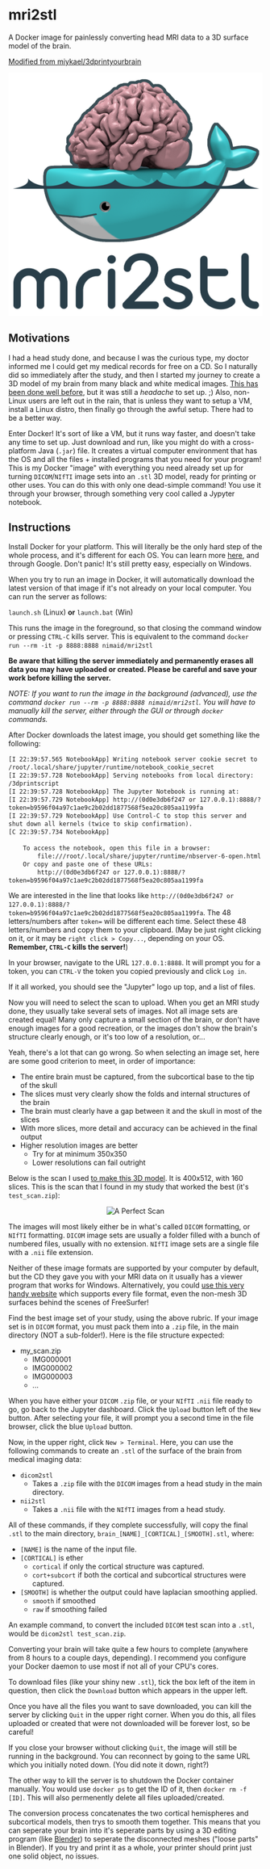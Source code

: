 # mri2stl
A Docker image for painlessly converting head MRI data to a 3D surface model of the brain.

[Modified from miykael/3dprintyourbrain](https://github.com/miykael/3dprintyourbrain)

<a href="https://www.thingiverse.com/thing:3632075/"><p align="center"><img src="https://github.com/nimaid/mri2stl/raw/master/images/mri2stl.png" width=600px /></p></a>

## Motivations
I had a head study done, and because I was the curious type, my doctor informed me I could get my medical records for free on a CD. So I naturally did so immediately after the study, and then I started my journey to create a 3D model of my brain from many black and white medical images. [This has been done well before](https://github.com/miykael/3dprintyourbrain), but it was still a *headache* to set up. ;) Also, non-Linux users are left out in the rain, that is unless they want to setup a VM, install a Linux distro, then finally go through the awful setup. There had to be a better way.

Enter Docker! It's sort of like a VM, but it runs way faster, and doesn't take any time to set up. Just download and run, like you might do with a cross-platform Java (`.jar`) file. It creates a virtual computer environment that has the OS and all the files + installed programs that you need for your program! This is my Docker "image" with everything you need already set up for turning `DICOM`/`NIfTI` image sets into an `.stl` 3D model, ready for printing or other uses. You can do this with only one dead-simple command! You use it through your browser, through something very cool called a Jypyter notebook.

## Instructions
Install Docker for your platform. This will literally be the only hard step of the whole process, and it's different for each OS. You can learn more [here](https://hub.docker.com/), and through Google. Don't panic! It's still pretty easy, especially on Windows. 

When you try to run an image in Docker, it will automatically download the latest version of that image if it's not already on your local computer. You can run the server as follows:

`launch.sh` (Linux) **or** `launch.bat` (Win)

This runs the image in the foreground, so that closing the command window or pressing `CTRL-C` kills server. This is equivalent to the command `docker run --rm -it -p 8888:8888 nimaid/mri2stl`

**Be aware that killing the server immediately and permanently erases all data you may have uploaded or created. Please be careful and save your work before killing the server.**

*NOTE: If you want to run the image in the background (advanced), use the command `docker run --rm -p 8888:8888 nimaid/mri2stl`. You will have to manually kill the server, either through the GUI or through `docker` commands.*

After Docker downloads the latest image, you should get something like the following:
```
[I 22:39:57.565 NotebookApp] Writing notebook server cookie secret to /root/.local/share/jupyter/runtime/notebook_cookie_secret
[I 22:39:57.728 NotebookApp] Serving notebooks from local directory: /3dprintscript
[I 22:39:57.728 NotebookApp] The Jupyter Notebook is running at:
[I 22:39:57.729 NotebookApp] http://(0d0e3db6f247 or 127.0.0.1):8888/?token=b9596f04a97c1ae9c2b02dd1877568f5ea20c805aa1199fa
[I 22:39:57.729 NotebookApp] Use Control-C to stop this server and shut down all kernels (twice to skip confirmation).
[C 22:39:57.734 NotebookApp]

    To access the notebook, open this file in a browser:
        file:///root/.local/share/jupyter/runtime/nbserver-6-open.html
    Or copy and paste one of these URLs:
        http://(0d0e3db6f247 or 127.0.0.1):8888/?token=b9596f04a97c1ae9c2b02dd1877568f5ea20c805aa1199fa
```
We are interested in the line that looks like `http://(0d0e3db6f247 or 127.0.0.1):8888/?token=b9596f04a97c1ae9c2b02dd1877568f5ea20c805aa1199fa`. The 48 letters/numbers after `token=` will be different each time. Select these 48 letters/numbers and copy them to your clipboard. (May be just right clicking on it, or it may be `right click > Copy...`, depending on your OS. **Remember, `CTRL-C` kills the server!**)

In your browser, navigate to the URL `127.0.0.1:8888`. It will prompt you for a token, you can `CTRL-V` the token you copied previously and click `Log in`.

If it all worked, you should see the "Jupyter" logo up top, and a list of files.

Now you will need to select the scan to upload. When you get an MRI study done, they usually take several sets of images. Not all image sets are created equal! Many only capture a small section of the brain, or don't have enough images for a good recreation, or the images don't show the brain's structure clearly enough, or it's too low of a resolution, or...

Yeah, there's a lot that can go wrong. So when selecting an image set, here are some good criterion to meet, in order of importance:
* The entire brain must be captured, from the subcortical base to the tip of the skull
* The slices must very clearly show the folds and internal structures of the brain
* The brain must clearly have a gap between it and the skull in most of the slices
* With more slices, more detail and accuracy can be achieved in the final output
* Higher resolution images are better
  * Try for at minimum 350x350
  * Lower resolutions can fail outright

Below is the scan I used [to make this 3D model](https://www.thingiverse.com/thing:3610884). It is 400x512, with 160 slices. This is the scan that I found in my study that worked the best (it's `test_scan.zip`):

<p align="center"><img src="https://github.com/nimaid/mri2stl/raw/master/images/test_scan.gif" alt="A Perfect Scan" /></p>

The images will most likely either be in what's called `DICOM` formatting, or `NIfTI` formatting. `DICOM` image sets are usually a folder filled with a bunch of numbered files, usually with no extension. `NIfTI` image sets are a single file with a `.nii` file extension.

Neither of these image formats are supported by your computer by default, but the CD they gave you with your MRI data on it usually has a viewer program that works for Windows. Alternatively, you could [use this very handy website](http://bit.ly/PapayaViewer) which supports every file format, even the non-mesh 3D surfaces behind the scenes of FreeSurfer!

Find the best image set of your study, using the above rubric. If your image set is in `DICOM` format, you must pack them into a `.zip` file, in the main directory (NOT a sub-folder!). Here is the file structure expected:
* my_scan.zip
  * IMG000001
  * IMG000002
  * IMG000003
  * ...

When you have either your `DICOM` `.zip` file, or your `NIfTI` `.nii` file ready to go, go back to the Jupyter dashboard. Click the `Upload` button left of the `New` button. After selecting your file, it will prompt you a second time in the file browser, click the blue `Upload` button.

Now, in the upper right, click `New > Terminal`. Here, you can use the following commands to create an `.stl` of the surface of the brain from medical imaging data:
* `dicom2stl`
  * Takes a `.zip` file with the `DICOM` images from a head study in the main directory.
* `nii2stl`
  * Takes a `.nii` file with the `NIfTI` images from a head study.

All of these commands, if they complete successfully, will copy the final `.stl` to the main directory, `brain_[NAME]_[CORTICAL]_[SMOOTH].stl`, where:
* `[NAME]` is the name of the input file.
* `[CORTICAL]` is ether
  * `cortical` if only the cortical structure was captured.
  * `cort+subcort` if both the cortical and subcortical structures were captured.
* `[SMOOTH]` is whether the output could have laplacian smoothing applied.
  * `smooth` if smoothed
  * `raw` if smoothing failed

An example command, to convert the included `DICOM` test scan into a `.stl`, would be `dicom2stl test_scan.zip`.

Converting your brain will take quite a few hours to complete (anywhere from 8 hours to a couple days, depending). I recommend you configure your Docker daemon to use most if not all of your CPU's cores.

To download files (like your shiny new `.stl`), tick the box left of the item in question, then click the `Download` button which appears in the upper left.

Once you have all the files you want to save downloaded, you can kill the server by clicking `Quit` in the upper right corner. When you do this, all files uploaded or created that were not downloaded will be forever lost, so be careful!

If you close your browser without clicking `Quit`, the image will still be running in the background. You can reconnect by going to the same URL which you initially noted down. (You did note it down, right?)

The other way to kill the server is to shutdown the Docker container manually. You would use `docker ps` to get the ID of it, then `docker rm -f [ID]`. This will also permenently delete all files uploaded/created.

The conversion process concatenates the two cortical hemispheres and subcortical models, then trys to smooth them together. This means that you can seperate your brain into it's seperate parts by using a 3D editing program (like [Blender](https://www.blender.org/)) to seperate the disconnected meshes ("loose parts" in Blender). If you try and print it as a whole, your printer should print just one solid object, no issues.

